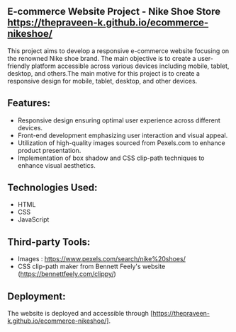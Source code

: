 ## E-commerce Website Project - Nike Shoe Store https://thepraveen-k.github.io/ecommerce-nikeshoe/

This project aims to develop a responsive e-commerce website focusing on the renowned Nike shoe brand. The main objective is to create a user-friendly platform accessible across various devices including mobile, tablet, desktop, and others.The main motive for this project is to create a responsive design for mobile, tablet, desktop, and other devices.

## Features:
- Responsive design ensuring optimal user experience across different devices.
- Front-end development emphasizing user interaction and visual appeal.
- Utilization of high-quality images sourced from Pexels.com to enhance product presentation.
- Implementation of box shadow and CSS clip-path techniques to enhance visual aesthetics.
  
## Technologies Used:
- HTML
- CSS
- JavaScript

## Third-party Tools:
- Images : https://www.pexels.com/search/nike%20shoes/
- CSS clip-path maker from Bennett Feely's website (https://bennettfeely.com/clippy/)

## Deployment:
The website is deployed and accessible through [https://thepraveen-k.github.io/ecommerce-nikeshoe/].
